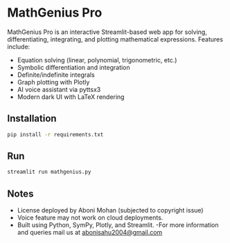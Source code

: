 # MathGenius Pro

MathGenius Pro is an interactive Streamlit-based web app for solving, differentiating, integrating, and plotting mathematical expressions. Features include:
- Equation solving (linear, polynomial, trigonometric, etc.)
- Symbolic differentiation and integration
- Definite/indefinite integrals
- Graph plotting with Plotly
- AI voice assistant via pyttsx3
- Modern dark UI with LaTeX rendering

## Installation

```bash
pip install -r requirements.txt
```

## Run

```bash
streamlit run mathgenius.py
```

## Notes
- License deployed by Aboni Mohan (subjected to copyright issue)
- Voice feature may not work on cloud deployments.
- Built using Python, SymPy, Plotly, and Streamlit.
-For more information and queries mail us at abonisahu2004@gmail.com
